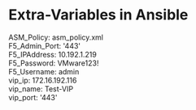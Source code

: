 # Extra-Variables in Ansible

ASM_Policy: asm_policy.xml  
F5_Admin_Port: '443'  
F5_IPAddress: 10.192.1.219  
F5_Password: VMware123!  
F5_Username: admin  
vip_ip: 172.16.192.116  
vip_name: Test-VIP  
vip_port: '443'  
